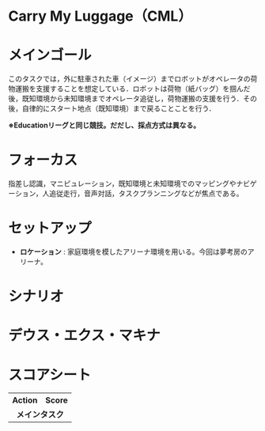 # Carry My Luggage（CML）
# メインゴール
このタスクでは，外に駐車された車（イメージ）までロボットがオペレータの荷物運搬を支援することを想定している．ロボットは荷物（紙バッグ）を掴んだ後，既知環境から未知環境までオペレータ追従し，荷物運搬の支援を行う．その後，自律的にスタート地点（既知環境）まで戻ることことを行う．

**※Educationリーグと同じ競技。だだし、採点方式は異なる。**
# フォーカス
指差し認識，マニピュレーション，既知環境と未知環境でのマッピングやナビゲーション，人追従走行，音声対話，タスクプランニングなどが焦点である。
# セットアップ
+ **ロケーション** : 家庭環境を模したアリーナ環境を用いる。今回は夢考房のアリーナ。
  
# シナリオ
# デウス・エクス・マキナ
# スコアシート
<table>
    <tr>
      <th> <b>Action</b> </th>
      <th> <b>Score</b> </th>
    </tr>
    <tr>
        <td colspan="2" align="center"> <b>メインタスク</b> </td>
    </tr>
</table>

